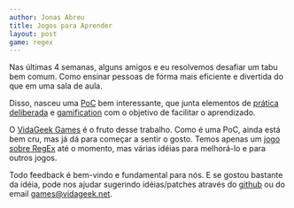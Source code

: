 ```yaml
---
author: Jonas Abreu
title: Jogos para Aprender
layout: post
game: regex
---
```

Nas últimas 4 semanas, alguns amigos e eu resolvemos desafiar um tabu bem comum. Como ensinar pessoas de forma mais eficiente e divertida do que em uma sala de aula.

Disso, nasceu uma [PoC][1] bem interessante, que junta elementos de [prática deliberada][2] e [gamification][3] com o objetivo de facilitar o aprendizado.

O [VidaGeek Games][4] é o fruto desse trabalho. Como é uma PoC, ainda está bem cru, mas já dá para começar a sentir o gosto. Temos apenas um [jogo sobre RegEx][5] até o momento, mas várias idéias para melhorá-lo e para outros jogos.

Todo feedback é bem-vindo e fundamental para nós. E se gostou bastante da idéia, pode nos ajudar sugerindo idéias/patches através do [github][6] ou do email games@vidageek.net. 

 [1]: http://en.wikipedia.org/wiki/Proof_of_concept
 [2]: http://en.wikipedia.org/wiki/Practice_(learning_method)#Deliberate_practice
 [3]: http://gamification.org/wiki/Gamification
 [4]: http://games.vidageek.net
 [5]: http://games.vidageek.net/play/regex
 [6]: https://github.com/vidageek/games


